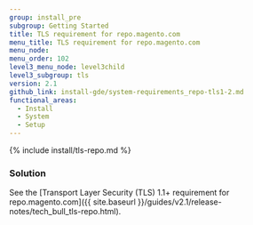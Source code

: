 ```yaml
---
group: install_pre
subgroup: Getting Started
title: TLS requirement for repo.magento.com
menu_title: TLS requirement for repo.magento.com
menu_node:
menu_order: 102
level3_menu_node: level3child
level3_subgroup: tls
version: 2.1
github_link: install-gde/system-requirements_repo-tls1-2.md
functional_areas:
  - Install
  - System
  - Setup
---
```


{% include install/tls-repo.md %}

### Solution
See the [Transport Layer Security (TLS) 1.1+ requirement for repo.magento.com]({{ site.baseurl }}/guides/v2.1/release-notes/tech_bull_tls-repo.html).
